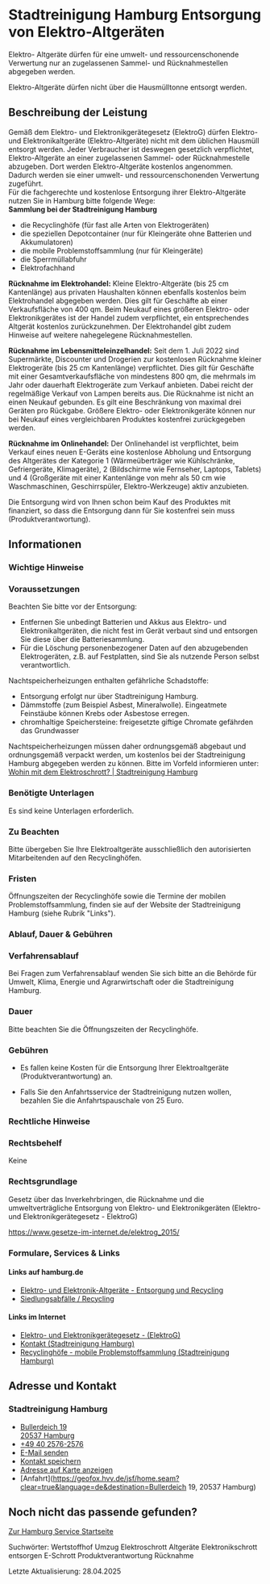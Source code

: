 




Stadtreinigung Hamburg Entsorgung von Elektro-Altgeräten
========================================================

Elektro- Altgeräte dürfen für eine umwelt- und ressourcenschonende Verwertung nur an zugelassenen Sammel- und Rücknahmestellen abgegeben werden.
  
Elektro-Altgeräte dürfen nicht über die Hausmülltonne entsorgt werden.

Beschreibung der Leistung
-------------------------

Gemäß dem Elektro- und Elektronikgerätegesetz (ElektroG) dürfen Elektro- und Elektronikaltgeräte (Elektro-Altgeräte) nicht mit dem üblichen Hausmüll entsorgt werden. Jeder Verbraucher ist deswegen gesetzlich verpflichtet, Elektro-Altgeräte an einer zugelassenen Sammel- oder Rücknahmestelle abzugeben. Dort werden Elektro-Altgeräte kostenlos angenommen. Dadurch werden sie einer umwelt- und ressourcenschonenden Verwertung zugeführt.  
Für die fachgerechte und kostenlose Entsorgung ihrer Elektro-Altgeräte nutzen Sie in Hamburg bitte folgende Wege:  
**Sammlung bei der Stadtreinigung Hamburg**

* die Recyclinghöfe (für fast alle Arten von Elektrogeräten)
* die speziellen Depotcontainer (nur für Kleingeräte ohne Batterien und Akkumulatoren)
* die mobile Problemstoffsammlung (nur für Kleingeräte)
* die Sperrmüllabfuhr
* Elektrofachhand

**Rücknahme im Elektrohandel:** Kleine Elektro-Altgeräte (bis 25 cm Kantenlänge) aus privaten Haushalten können ebenfalls kostenlos beim Elektrohandel abgegeben werden. Dies gilt für Geschäfte ab einer Verkaufsfläche von 400 qm. Beim Neukauf eines größeren Elektro- oder Elektronikgerätes ist der Handel zudem verpflichtet, ein entsprechendes Altgerät kostenlos zurückzunehmen. Der Elektrohandel gibt zudem Hinweise auf weitere nahegelegene Rücknahmestellen.  
  
**Rücknahme im Lebensmitteleinzelhandel:** Seit dem 1. Juli 2022 sind Supermärkte, Discounter und Drogerien zur kostenlosen Rücknahme kleiner Elektrogeräte (bis 25 cm Kantenlänge) verpflichtet. Dies gilt für Geschäfte mit einer Gesamtverkaufsfläche von mindestens 800 qm, die mehrmals im Jahr oder dauerhaft Elektrogeräte zum Verkauf anbieten. Dabei reicht der regelmäßige Verkauf von Lampen bereits aus. Die Rücknahme ist nicht an einen Neukauf gebunden. Es gilt eine Beschränkung von maximal drei Geräten pro Rückgabe. Größere Elektro- oder Elektronikgeräte können nur bei Neukauf eines vergleichbaren Produktes kostenfrei zurückgegeben werden.  
  
**Rücknahme im Onlinehandel:** Der Onlinehandel ist verpflichtet, beim Verkauf eines neuen E-Geräts eine kostenlose Abholung und Entsorgung des Altgerätes der Kategorie 1 (Wärmeüberträger wie Kühlschränke, Gefriergeräte, Klimageräte), 2 (Bildschirme wie Fernseher, Laptops, Tablets) und 4 (Großgeräte mit einer Kantenlänge von mehr als 50 cm wie Waschmaschinen, Geschirrspüler, Elektro-Werkzeuge) aktiv anzubieten.  
  
  
Die Entsorgung wird von Ihnen schon beim Kauf des Produktes mit finanziert, so dass die Entsorgung dann für Sie kostenfrei sein muss (Produktverantwortung).

Informationen
-------------

### Wichtige Hinweise

### Voraussetzungen

Beachten Sie bitte vor der Entsorgung:

* Entfernen Sie unbedingt Batterien und Akkus aus Elektro- und Elektronikaltgeräten, die nicht fest im Gerät verbaut sind und entsorgen Sie diese über die Batteriesammlung.
* Für die Löschung personenbezogener Daten auf den abzugebenden Elektrogeräten, z.B. auf Festplatten, sind Sie als nutzende Person selbst verantwortlich.

Nachtspeicherheizungen enthalten gefährliche Schadstoffe:

* Entsorgung erfolgt nur über Stadtreinigung Hamburg.
* Dämmstoffe (zum Beispiel Asbest, Mineralwolle). Eingeatmete Feinstäube können Krebs oder Asbestose erregen.
* chromhaltige Speichersteine: freigesetzte giftige Chromate gefährden das Grundwasser

Nachtspeicherheizungen müssen daher ordnungsgemäß abgebaut und ordnungsgemäß verpackt werden, um kostenlos bei der Stadtreinigung Hamburg abgegeben werden zu können. Bitte im Vorfeld informieren unter: [Wohin mit dem Elektroschrott? | Stadtreinigung Hamburg](https://www.stadtreinigung.hamburg/entsorgung-recycling/elektroschrott/)

### Benötigte Unterlagen

Es sind keine Unterlagen erforderlich.

### Zu Beachten

Bitte übergeben Sie Ihre Elektroaltgeräte ausschließlich den autorisierten Mitarbeitenden auf den Recyclinghöfen.

### Fristen

Öffnungszeiten der Recyclinghöfe sowie die Termine der mobilen Problemstoffsammlung, finden sie auf der Website der Stadtreinigung Hamburg (siehe Rubrik "Links").

### Ablauf, Dauer & Gebühren

### Verfahrensablauf

Bei Fragen zum Verfahrensablauf wenden Sie sich bitte an die Behörde für Umwelt, Klima, Energie und Agrarwirtschaft oder die Stadtreinigung Hamburg.

### Dauer

Bitte beachten Sie die Öffnungszeiten der Recyclinghöfe.

### Gebühren

  
* Es fallen keine Kosten für die Entsorgung Ihrer Elektroaltgeräte  (Produktverantwortung) an.
  
* Falls Sie den Anfahrtsservice der Stadtreinigung nutzen wollen, bezahlen Sie die Anfahrtspauschale von 25 Euro.

### Rechtliche Hinweise

### Rechtsbehelf

Keine

### Rechtsgrundlage

Gesetz über das Inverkehrbringen, die Rücknahme und die umweltverträgliche Entsorgung von Elektro- und Elektronikgeräten (Elektro- und Elektronikgerätegesetz - ElektroG)  
  
<https://www.gesetze-im-internet.de/elektrog_2015/>

### Formulare, Services & Links

#### Links auf hamburg.de

* [Elektro- und Elektronik-Altgeräte - Entsorgung und Recycling](https://www.hamburg.de/politik-und-verwaltung/behoerden/bukea/themen/abfall-entsorgung/siedlungsabfaelle/elektroaltgeraete-159806)
* [Siedlungsabfälle / Recycling](https://www.hamburg.de/politik-und-verwaltung/behoerden/bukea/themen/abfall-entsorgung/siedlungsabfaelle)

#### Links im Internet

* [Elektro- und Elektronikgerätegesetz - (ElektroG)](https://www.gesetze-im-internet.de/elektrog_2015/)
* [Kontakt (Stadtreinigung Hamburg)](https://www.stadtreinigung.hamburg/kontakt/index.html)
* [Recyclinghöfe - mobile Problemstoffsammlung (Stadtreinigung Hamburg)](https://www.stadtreinigung.hamburg/privatkunden/recyclinghoefe/)

Adresse und Kontakt
-------------------

### Stadtreinigung Hamburg

* [Bullerdeich 19   
  20537 Hamburg](#)
* [+49 40 2576-2576](tel:+494025762576 "+49 40 2576-2576")
* [E-Mail senden](mailto:info@stadtreinigung.hamburg)
* [Kontakt speichern](//iason.hamburg.de/befi/info/vcard/111100426/ "Kontakt speichern")
* [Adresse auf Karte anzeigen](#)
* [Anfahrt](https://geofox.hvv.de/jsf/home.seam?clear=true&language=de&destination=Bullerdeich 19, 20537 Hamburg)

Noch nicht das passende gefunden?
---------------------------------

 [Zur Hamburg Service Startseite](/service/)

Suchwörter: Wertstoffhof Umzug Elektroschrott Altgeräte Elektronikschrott entsorgen E-Schrott Produktverantwortung Rücknahme

Letzte Aktualisierung: 28.04.2025


